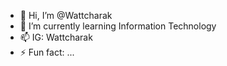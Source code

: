 - 👋 Hi, I’m @Wattcharak
- 🌱 I’m currently learning Information Technology 
- 📫 IG: Wattcharak
- ⚡ Fun fact: ...

<!---
Wattcharak/Wattcharak is a ✨ special ✨ repository because its `README.md` (this file) appears on your GitHub profile.
You can click the Preview link to take a look at your changes.
--->
